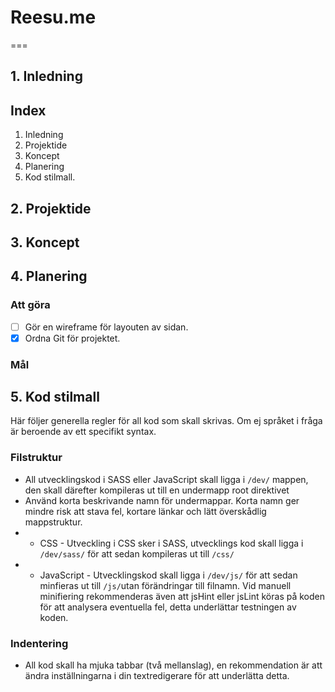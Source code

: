# Reesu.me
===
## 1. Inledning
## Index
1. Inledning
2. Projektide
3. Koncept
4. Planering
5. Kod stilmall.

## 2. Projektide

## 3. Koncept

## 4. Planering

### Att göra
- [ ] Gör en wireframe för layouten av sidan.
- [x] Ordna Git för projektet.
### Mål

## 5. Kod stilmall
Här följer generella regler för all kod som skall skrivas. Om ej språket i fråga är beroende av ett specifikt syntax.
### Filstruktur
- All utvecklingskod i SASS eller JavaScript skall ligga i ```/dev/``` mappen, den skall därefter kompileras ut till en undermapp root direktivet
- Använd korta beskrivande namn för undermappar. Korta namn ger mindre risk att stava fel, kortare länkar och lätt överskådlig mappstruktur.
- - CSS - Utveckling i CSS sker i SASS, utvecklings kod skall ligga i ```/dev/sass/``` för att sedan kompileras ut till ```/css/```
- - JavaScript - Utvecklingskod skall ligga i ```/dev/js/``` för att sedan minfieras ut till ```/js/```utan förändringar till filnamn. Vid manuell minifiering rekommenderas även att jsHint eller jsLint köras på koden för att analysera eventuella fel, detta underlättar testningen av koden.
### Indentering
- All kod skall ha mjuka tabbar (två mellanslag), en rekommendation är att ändra inställningarna i din textredigerare för att underlätta detta. 


